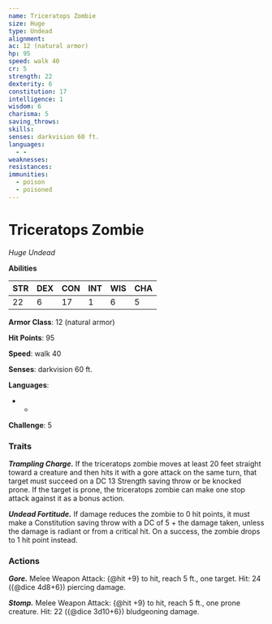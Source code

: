 ```yaml
---
name: Triceratops Zombie
size: Huge
type: Undead
alignment: 
ac: 12 (natural armor)
hp: 95
speed: walk 40
cr: 5
strength: 22
dexterity: 6
constitution: 17
intelligence: 1
wisdom: 6
charisma: 5
saving_throws:
skills:
senses: darkvision 60 ft.
languages:
  - -
weaknesses:
resistances:
immunities:
  - poison
  - poisoned
---
```


# Triceratops Zombie

*Huge Undead*

**Abilities**

| STR | DEX | CON | INT | WIS | CHA |
| --- | --- | --- | --- | --- | --- |
| 22 | 6 | 17 | 1 | 6 | 5 |

**Armor Class**: 12 (natural armor)

**Hit Points**: 95

**Speed**: walk 40

**Senses**: darkvision 60 ft.

**Languages**:
  - -

**Challenge**: 5

### Traits
***Trampling Charge.*** If the triceratops zombie moves at least 20 feet straight toward a creature and then hits it with a gore attack on the same turn, that target must succeed on a DC 13 Strength saving throw or be knocked prone. If the target is prone, the triceratops zombie can make one stop attack against it as a bonus action.

***Undead Fortitude.*** If damage reduces the zombie to 0 hit points, it must make a Constitution saving throw with a DC of 5 + the damage taken, unless the damage is radiant or from a critical hit. On a success, the zombie drops to 1 hit point instead.

### Actions
***Gore.*** Melee Weapon Attack: {@hit +9} to hit, reach 5 ft., one target. Hit: 24 ({@dice 4d8+6}) piercing damage.

***Stomp.*** Melee Weapon Attack: {@hit +9} to hit, reach 5 ft., one prone creature. Hit: 22 ({@dice 3d10+6}) bludgeoning damage.

